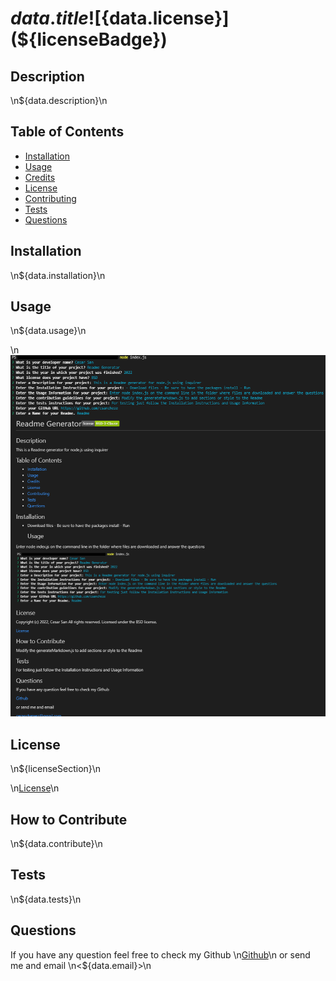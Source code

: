 # ${data.title} ![${data.license}](${licenseBadge})

  ## Description
  
  \n${data.description}\n
  
  ## Table of Contents
  
  - [Installation](#installation)
  - [Usage](#usage)
  - [Credits](#credits)
  - [License](#license)
  - [Contributing](#license)
  - [Tests](#license)
  - [Questions](#license)
  
  ## Installation
  
  \n${data.installation}\n
  
  ## Usage
  
  \n${data.usage}\n
  
  \n![${data.title} webpage working as expected](assets/images/screenshot.png)
  
  ## License
  
  \n${licenseSection}\n
  
  \n[License](${licenseURL})\n
  
  ## How to Contribute
  
  \n${data.contribute}\n
  
  ## Tests
  
  \n${data.tests}\n
  
  ## Questions
  
  If you have any question feel free to check my Github
  \n[Github](${data.github})\n
  or send me and email
  \n<${data.email}>\n